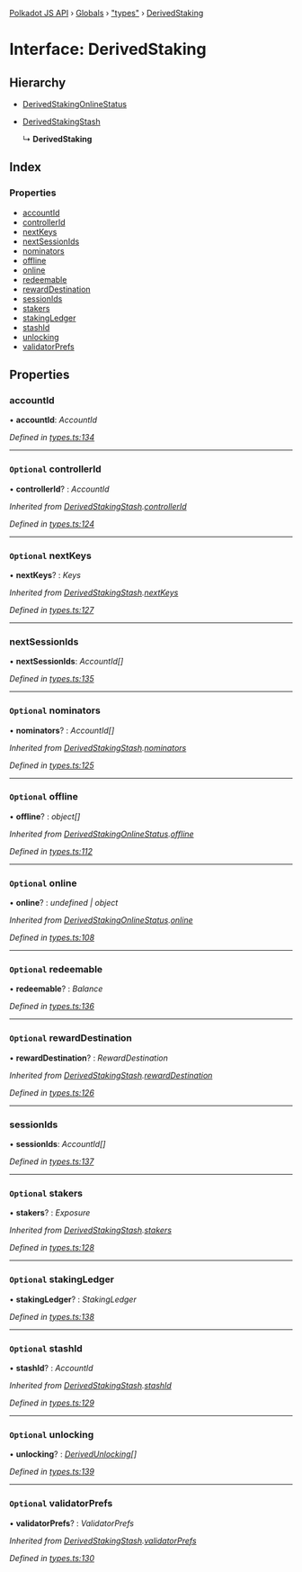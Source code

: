 [Polkadot JS API](../README.md) › [Globals](../globals.md) › ["types"](../modules/_types_.md) › [DerivedStaking](_types_.derivedstaking.md)

# Interface: DerivedStaking

## Hierarchy

* [DerivedStakingOnlineStatus](_types_.derivedstakingonlinestatus.md)

* [DerivedStakingStash](_types_.derivedstakingstash.md)

  ↳ **DerivedStaking**

## Index

### Properties

* [accountId](_types_.derivedstaking.md#accountid)
* [controllerId](_types_.derivedstaking.md#optional-controllerid)
* [nextKeys](_types_.derivedstaking.md#optional-nextkeys)
* [nextSessionIds](_types_.derivedstaking.md#nextsessionids)
* [nominators](_types_.derivedstaking.md#optional-nominators)
* [offline](_types_.derivedstaking.md#optional-offline)
* [online](_types_.derivedstaking.md#optional-online)
* [redeemable](_types_.derivedstaking.md#optional-redeemable)
* [rewardDestination](_types_.derivedstaking.md#optional-rewarddestination)
* [sessionIds](_types_.derivedstaking.md#sessionids)
* [stakers](_types_.derivedstaking.md#optional-stakers)
* [stakingLedger](_types_.derivedstaking.md#optional-stakingledger)
* [stashId](_types_.derivedstaking.md#optional-stashid)
* [unlocking](_types_.derivedstaking.md#optional-unlocking)
* [validatorPrefs](_types_.derivedstaking.md#optional-validatorprefs)

## Properties

###  accountId

• **accountId**: *AccountId*

*Defined in [types.ts:134](https://github.com/polkadot-js/api/blob/479c742471/packages/api-derive/src/types.ts#L134)*

___

### `Optional` controllerId

• **controllerId**? : *AccountId*

*Inherited from [DerivedStakingStash](_types_.derivedstakingstash.md).[controllerId](_types_.derivedstakingstash.md#optional-controllerid)*

*Defined in [types.ts:124](https://github.com/polkadot-js/api/blob/479c742471/packages/api-derive/src/types.ts#L124)*

___

### `Optional` nextKeys

• **nextKeys**? : *Keys*

*Inherited from [DerivedStakingStash](_types_.derivedstakingstash.md).[nextKeys](_types_.derivedstakingstash.md#optional-nextkeys)*

*Defined in [types.ts:127](https://github.com/polkadot-js/api/blob/479c742471/packages/api-derive/src/types.ts#L127)*

___

###  nextSessionIds

• **nextSessionIds**: *AccountId[]*

*Defined in [types.ts:135](https://github.com/polkadot-js/api/blob/479c742471/packages/api-derive/src/types.ts#L135)*

___

### `Optional` nominators

• **nominators**? : *AccountId[]*

*Inherited from [DerivedStakingStash](_types_.derivedstakingstash.md).[nominators](_types_.derivedstakingstash.md#optional-nominators)*

*Defined in [types.ts:125](https://github.com/polkadot-js/api/blob/479c742471/packages/api-derive/src/types.ts#L125)*

___

### `Optional` offline

• **offline**? : *object[]*

*Inherited from [DerivedStakingOnlineStatus](_types_.derivedstakingonlinestatus.md).[offline](_types_.derivedstakingonlinestatus.md#optional-offline)*

*Defined in [types.ts:112](https://github.com/polkadot-js/api/blob/479c742471/packages/api-derive/src/types.ts#L112)*

___

### `Optional` online

• **online**? : *undefined | object*

*Inherited from [DerivedStakingOnlineStatus](_types_.derivedstakingonlinestatus.md).[online](_types_.derivedstakingonlinestatus.md#optional-online)*

*Defined in [types.ts:108](https://github.com/polkadot-js/api/blob/479c742471/packages/api-derive/src/types.ts#L108)*

___

### `Optional` redeemable

• **redeemable**? : *Balance*

*Defined in [types.ts:136](https://github.com/polkadot-js/api/blob/479c742471/packages/api-derive/src/types.ts#L136)*

___

### `Optional` rewardDestination

• **rewardDestination**? : *RewardDestination*

*Inherited from [DerivedStakingStash](_types_.derivedstakingstash.md).[rewardDestination](_types_.derivedstakingstash.md#optional-rewarddestination)*

*Defined in [types.ts:126](https://github.com/polkadot-js/api/blob/479c742471/packages/api-derive/src/types.ts#L126)*

___

###  sessionIds

• **sessionIds**: *AccountId[]*

*Defined in [types.ts:137](https://github.com/polkadot-js/api/blob/479c742471/packages/api-derive/src/types.ts#L137)*

___

### `Optional` stakers

• **stakers**? : *Exposure*

*Inherited from [DerivedStakingStash](_types_.derivedstakingstash.md).[stakers](_types_.derivedstakingstash.md#optional-stakers)*

*Defined in [types.ts:128](https://github.com/polkadot-js/api/blob/479c742471/packages/api-derive/src/types.ts#L128)*

___

### `Optional` stakingLedger

• **stakingLedger**? : *StakingLedger*

*Defined in [types.ts:138](https://github.com/polkadot-js/api/blob/479c742471/packages/api-derive/src/types.ts#L138)*

___

### `Optional` stashId

• **stashId**? : *AccountId*

*Inherited from [DerivedStakingStash](_types_.derivedstakingstash.md).[stashId](_types_.derivedstakingstash.md#optional-stashid)*

*Defined in [types.ts:129](https://github.com/polkadot-js/api/blob/479c742471/packages/api-derive/src/types.ts#L129)*

___

### `Optional` unlocking

• **unlocking**? : *[DerivedUnlocking](../modules/_types_.md#derivedunlocking)[]*

*Defined in [types.ts:139](https://github.com/polkadot-js/api/blob/479c742471/packages/api-derive/src/types.ts#L139)*

___

### `Optional` validatorPrefs

• **validatorPrefs**? : *ValidatorPrefs*

*Inherited from [DerivedStakingStash](_types_.derivedstakingstash.md).[validatorPrefs](_types_.derivedstakingstash.md#optional-validatorprefs)*

*Defined in [types.ts:130](https://github.com/polkadot-js/api/blob/479c742471/packages/api-derive/src/types.ts#L130)*
